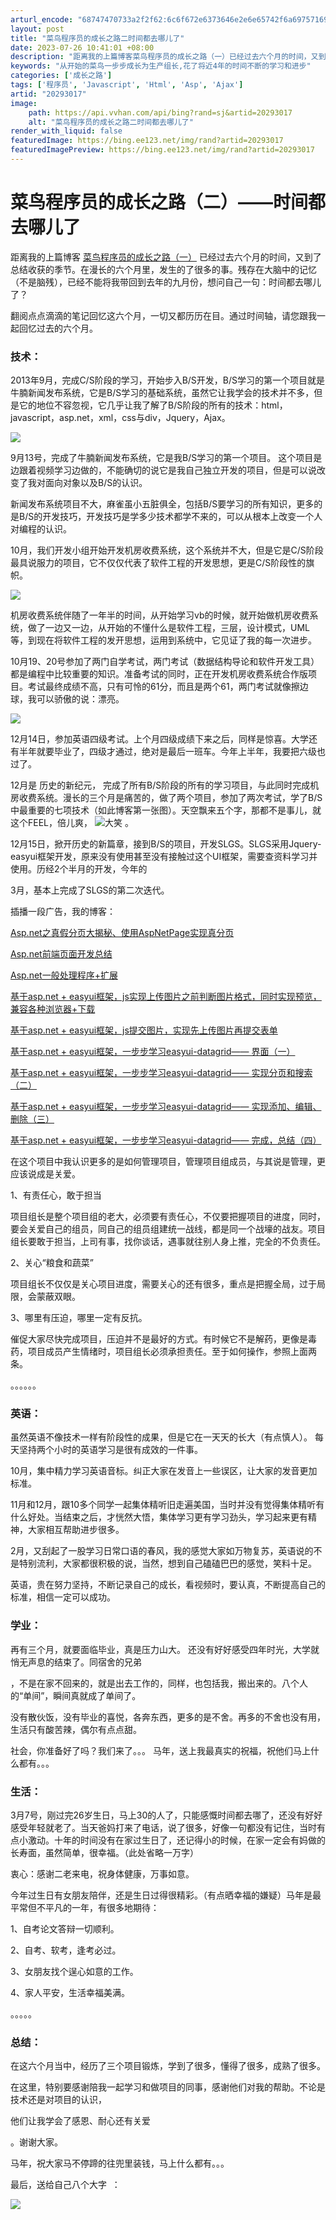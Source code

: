 ```yaml
---
arturl_encode: "68747470733a2f2f62:6c6f672e6373646e2e6e65742f6a6975716979756c69616e67:2f61727469636c652f64657461696c732f3230323933303137"
layout: post
title: "菜鸟程序员的成长之路二时间都去哪儿了"
date: 2023-07-26 10:41:01 +08:00
description: "距离我的上篇博客菜鸟程序员的成长之路（一）已经过去六个月的时间，又到了总结收获的季节。在漫长的六个月"
keywords: "从开始的菜鸟一步步成长为生产组长,花了将近4年的时间不断的学习和进步"
categories: ['成长之路']
tags: ['程序员', 'Javascript', 'Html', 'Asp', 'Ajax']
artid: "20293017"
image:
    path: https://api.vvhan.com/api/bing?rand=sj&artid=20293017
    alt: "菜鸟程序员的成长之路二时间都去哪儿了"
render_with_liquid: false
featuredImage: https://bing.ee123.net/img/rand?artid=20293017
featuredImagePreview: https://bing.ee123.net/img/rand?artid=20293017
---
```


# 菜鸟程序员的成长之路（二）——时间都去哪儿了

距离我的上篇博客
[菜鸟程序员的成长之路（一）](http://blog.csdn.net/jiuqiyuliang/article/details/10821743)
已经过去六个月的时间，又到了总结收获的季节。在漫长的六个月里，发生的了很多的事。残存在大脑中的记忆（不是脑残），已经不能将我带回到去年的九月份，想问自己一句：时间都去哪儿了？

翻阅点点滴滴的笔记回忆这六个月，一切又都历历在目。通过时间轴，请您跟我一起回忆过去的六个月。
  
  

### 技术：

2013年9月，完成C/S阶段的学习，开始步入B/S开发，B/S学习的第一个项目就是牛腩新闻发布系统，它是B/S学习的基础系统，虽然它让我学会的技术并不多，但是它的地位不容忽视，它几乎让我了解了B/S阶段的所有的技术：html，javascript，asp.net，xml，css与div，Jquery，Ajax。

![](https://img-blog.csdn.net/20140319163024890)

9月13号，完成了牛腩新闻发布系统，它是我B/S学习的第一个项目。 这个项目是边跟着视频学习边做的，不能确切的说它是我自己独立开发的项目，但是可以说改变了我对面向对象以及B/S的认识。

新闻发布系统项目不大，麻雀虽小五脏俱全，包括B/S要学习的所有知识，更多的是B/S的开发技巧，开发技巧是学多少技术都学不来的，可以从根本上改变一个人对编程的认识。

10月，我们开发小组开始开发机房收费系统，这个系统并不大，但是它是C/S阶段最具说服力的项目，它不仅仅代表了软件工程的开发思想，更是C/S阶段性的旗帜。

![](https://img-blog.csdn.net/20140319163343140?watermark/2/text/aHR0cDovL2Jsb2cuY3Nkbi5uZXQvaml1cWl5dWxpYW5n/font/5a6L5L2T/fontsize/400/fill/I0JBQkFCMA==/dissolve/70/gravity/Center)

机房收费系统伴随了一年半的时间，从开始学习vb的时候，就开始做机房收费系统，做了一边又一边，从开始的不懂什么是软件工程，三层，设计模式，UML等，到现在将软件工程的发开思想，运用到系统中，它见证了我的每一次进步。

10月19、20号参加了两门自学考试，两门考试（数据结构导论和软件开发工具）都是编程中比较重要的知识。准备考试的同时，正在开发机房收费系统合作版项目。考试最终成绩不高，只有可怜的61分，而且是两个61，两门考试就像擦边球，我可以骄傲的说：漂亮。

![](https://img-blog.csdn.net/20140319163352796?watermark/2/text/aHR0cDovL2Jsb2cuY3Nkbi5uZXQvaml1cWl5dWxpYW5n/font/5a6L5L2T/fontsize/400/fill/I0JBQkFCMA==/dissolve/70/gravity/Center)

  

12月14日，参加英语四级考试。上个月四级成绩下来之后，同样是惊喜。大学还有半年就要毕业了，四级才通过，绝对是最后一班车。今年上半年，我要把六级也过了。

12月是
历史的新纪元，
完成了所有B/S阶段的所有的学习项目，与此同时完成机房收费系统。漫长的三个月是痛苦的，做了两个项目，参加了两次考试，学了B/S中最重要的七项技术（如此博客第一张图）。天空飘来五个字，那都不是事儿，就这个FEEL，倍儿爽，
![大笑](http://static.blog.csdn.net/xheditor/xheditor_emot/default/laugh.gif)
。

12月15日，掀开历史的新篇章，接到B/S的项目，开发SLGS。SLGS采用Jquery-easyui框架开发，原来没有使用甚至没有接触过这个UI框架，需要查资料学习并使用。历经2个半月的开发，今年的

3月，基本上完成了SLGS的第二次迭代。

插播一段广告，我的博客：

[Asp.net之真假分页大揭秘、使用AspNetPage实现真分页](http://blog.csdn.net/jiuqiyuliang/article/details/18009515)

[Asp.net前端页面开发总结](http://blog.csdn.net/jiuqiyuliang/article/details/18405789)

[Asp.net一般处理程序+扩展](http://blog.csdn.net/jiuqiyuliang/article/details/18713229)

[基于asp.net + easyui框架，js实现上传图片之前判断图片格式，同时实现预览，兼容各种浏览器+下载](http://blog.csdn.net/jiuqiyuliang/article/details/18839045)

[基于asp.net + easyui框架，js提交图片，实现先上传图片再提交表单](http://blog.csdn.net/jiuqiyuliang/article/details/19161055)

[基于asp.net + easyui框架，一步步学习easyui-datagrid——
界面（一）](http://blog.csdn.net/jiuqiyuliang/article/details/19494263)

[基于asp.net + easyui框架，一步步学习easyui-datagrid——
实现分页和搜索（二）](http://blog.csdn.net/jiuqiyuliang/article/details/19967031)

[基于asp.net + easyui框架，一步步学习easyui-datagrid——
实现添加、编辑、删除（三）](http://blog.csdn.net/jiuqiyuliang/article/details/20292931)

[基于asp.net + easyui框架，一步步学习easyui-datagrid——
完成，总结（四）](http://blog.csdn.net/jiuqiyuliang/article/details/20292953)

在这个项目中我认识更多的是如何管理项目，管理项目组成员，与其说是管理，更应该说成是关爱。

1、有责任心，敢于担当

项目组长是整个项目组的老大，必须要有责任心，不仅要把握项目的进度，同时，要会关爱自己的组员，同自己的组员组建统一战线，都是同一个战壕的战友。项目组长要敢于担当，上司有事，找你谈话，遇事就往别人身上推，完全的不负责任。

2、关心“粮食和蔬菜”

项目组长不仅仅是关心项目进度，需要关心的还有很多，重点是把握全局，过于局限，会蒙蔽双眼。

3、哪里有压迫，哪里一定有反抗。

催促大家尽快完成项目，压迫并不是最好的方式。有时候它不是解药，更像是毒药，项目成员产生情绪时，项目组长必须承担责任。至于如何操作，参照上面两条。

。。。。。。

### 英语：

虽然英语不像技术一样有阶段性的成果，但是它在一天天的长大（有点慎人）。
每天坚持两个小时的英语学习是很有成效的一件事。

10月，集中精力学习英语音标。纠正大家在发音上一些误区，让大家的发音更加标准。

11月和12月，跟10多个同学一起集体精听旧走遍美国，当时并没有觉得集体精听有什么好处。当结束之后，才恍然大悟，集体学习更有学习劲头，学习起来更有精神，大家相互帮助进步很多。

2月，又刮起了一股学习日常口语的春风，我的感觉大家如万物复苏，英语说的不是特别流利，大家都很积极的说，当然，想到自己磕磕巴巴的感觉，笑料十足。

英语，贵在努力坚持，不断记录自己的成长，看视频时，要认真，不断提高自己的标准，相信一定可以成功。

  

### 学业：

再有三个月，就要面临毕业，真是压力山大。
还没有好好感受四年时光，大学就悄无声息的结束了。同宿舍的兄弟

，不是在家不回来的，就是出去工作的，同样，也包括我，搬出来的。八个人的“单间”，瞬间真就成了单间了。

没有散伙饭，没有毕业的喜悦，各奔东西，更多的是不舍。再多的不舍也没有用，生活只有酸苦辣，偶尔有点点甜。

社会，你准备好了吗？我们来了。。。
马年，送上我最真实的祝福，祝他们马上什么都有。。。

### 生活：

3月7号，刚过完26岁生日，马上30的人了，只能感慨时间都去哪了，还没有好好感受年轻就老了。当天爸妈打来了电话，说了很多，好像一句都没有记住，当时有点小激动。十年的时间没有在家过生日了，还记得小的时候，在家一定会有妈做的长寿面，虽然简单，很幸福。（此处省略一万字）

衷心：感谢二老来电，祝身体健康，万事如意。

今年过生日有女朋友陪伴，还是生日过得很精彩。（有点晒幸福的嫌疑）马年是最平常但不平凡的一年，有很多地期待：

1、自考论文答辩一切顺利。

2、自考、软考，逢考必过。

3、女朋友找个逞心如意的工作。

4、家人平安，生活幸福美满。

。。。。。

### 总结：

在这六个月当中，经历了三个项目锻炼，学到了很多，懂得了很多，成熟了很多。

在这里，特别要感谢陪我一起学习和做项目的同事，感谢他们对我的帮助。不论是技术还是对项目的认识，

他们让我学会了感恩、耐心还有关爱

。谢谢大家。

马年，祝大家马不停蹄的往兜里装钱，马上什么都有。。。

最后，送给自己八个大字  ：

![](https://img-blog.csdn.net/20140320130946734)